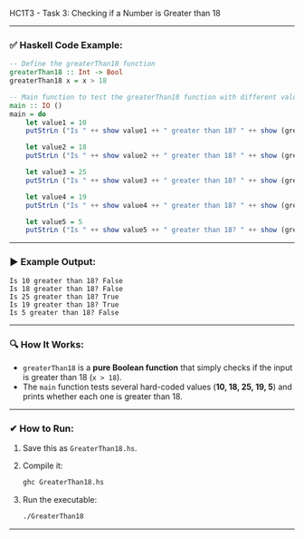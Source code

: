 HC1T3 - Task 3: Checking if a Number is Greater than 18

---

### ✅ **Haskell Code Example:**

```haskell
-- Define the greaterThan18 function
greaterThan18 :: Int -> Bool
greaterThan18 x = x > 18

-- Main function to test the greaterThan18 function with different values
main :: IO ()
main = do
    let value1 = 10
    putStrLn ("Is " ++ show value1 ++ " greater than 18? " ++ show (greaterThan18 value1))

    let value2 = 18
    putStrLn ("Is " ++ show value2 ++ " greater than 18? " ++ show (greaterThan18 value2))

    let value3 = 25
    putStrLn ("Is " ++ show value3 ++ " greater than 18? " ++ show (greaterThan18 value3))

    let value4 = 19
    putStrLn ("Is " ++ show value4 ++ " greater than 18? " ++ show (greaterThan18 value4))

    let value5 = 5
    putStrLn ("Is " ++ show value5 ++ " greater than 18? " ++ show (greaterThan18 value5))
```

---

### ▶ **Example Output:**

```
Is 10 greater than 18? False
Is 18 greater than 18? False
Is 25 greater than 18? True
Is 19 greater than 18? True
Is 5 greater than 18? False
```

---

### 🔍 **How It Works:**

* `greaterThan18` is a **pure Boolean function** that simply checks if the input is greater than 18 (`x > 18`).
* The `main` function tests several hard-coded values (**10, 18, 25, 19, 5**) and prints whether each one is greater than 18.

---

### ✔ How to Run:

1. Save this as `GreaterThan18.hs`.
2. Compile it:

   ```bash
   ghc GreaterThan18.hs
   ```
3. Run the executable:

   ```bash
   ./GreaterThan18
   ```

---
